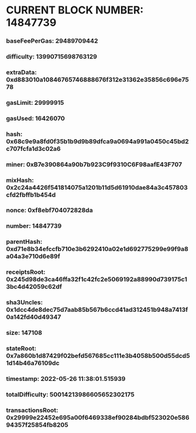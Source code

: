 # CURRENT BLOCK NUMBER: 14847739

### baseFeePerGas: 29489709442
### difficulty: 13990715698763129
### extraData: 0xd883010a10846765746888676f312e31362e35856c696e7578
### gasLimit: 29999915
### gasUsed: 16426070
### hash: 0x68c9e9a8fd0f35b1b9d9b89dfca9a0694a991a0450c45bd2c707fcfa1d3c02a6
### miner: 0xB7e390864a90b7b923C9f9310C6F98aafE43F707
### mixHash: 0x2c24a4426f541814075a1201b11d5d61910dae84a3c457803cfd2fbffb1b454d
### nonce: 0xf8ebf704072828da
### number: 14847739
### parentHash: 0xd71e8b34efccfb710e3b6292410a02e1d692775299e99f9a8a04a3e710d6e89f
### receiptsRoot: 0x245d98de3ca46ffa32f1c42fc2e5069192a88990d739175c13bc4d42059c62df
### sha3Uncles: 0x1dcc4de8dec75d7aab85b567b6ccd41ad312451b948a7413f0a142fd40d49347
### size: 147108
### stateRoot: 0x7a860b1d87429f02befd567685cc111e3b4058b500d55dcd51d14b46a76109dc
### timestamp: 2022-05-26 11:38:01.515939
### totalDifficulty: 50014213986605652302175
### transactionsRoot: 0x29999e22452e695a00f6469338ef90284bdbf523020e58694357f25854fb8205
